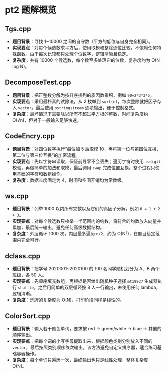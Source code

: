 # pt2 题解概览

## Tgs.cpp
- **题目背景**：寻找 1~10000 之间的自守数（平方的低位与自身完全相同）。
- **实现要点**：对每个候选数求平方后，使用取模和整除逐位比较，不依赖任何特殊函数。由于每次比较都只处理个位数字，逻辑清晰且稳定。
- **复杂度**：共有 10000 个候选数，每个数至多处理它的位数，复杂度约为 O(N log N)。

## DecomposeTest.cpp
- **题目背景**：把正整数分解为按升序排列的质因数乘积，例如 `90=2*3*3*5`。
- **实现要点**：采用最朴素的试除法，从 2 枚举到 `sqrt(n)`，每次整除就把因子存入 `vector`。最后使用 `ostringstream` 逐项输出，便于控制格式。
- **复杂度**：最坏情况下需要除以所有不超过平方根的整数，时间复杂度约 O(√n)，但对于一般输入足够快速。

## CodeEncry.cpp
- **题目背景**：对四位数字执行“每位加 5 后取模 10，再将第一位与第四位互换、第二位与第三位互换”的加密流程。
- **实现要点**：先以字符串读取，保证前导零不会丢失；遍历字符时使用 `isdigit` 校验，再做简单的加法和取模，最后调用 `swap` 完成位置互换。整个过程只使用基础的字符和数组操作。
- **复杂度**：数据长度固定为 4，时间和空间开销均为常数级。

## ws.cpp
- **题目背景**：列举 1000 以内所有完数以及它们的真因子分解，例如 `6 = 1 + 2 + 3`。
- **实现要点**：对每个候选数只枚举一半范围内的约数，将符合的约数放入向量并累加，最后统一输出，避免任何高级数据结构。
- **复杂度**：外层循环 1000 次，内层最多遍历 `n/2`，约为 O(N²)，在题目给定范围内完全可行。

## dclass.cpp
- **题目背景**：把学号 2020001~2020100 的 100 名同学随机划分为 A、B 两个班级，各 50 人。
- **实现要点**：先顺序填充数组，再根据是否给出随机种子选择 `mt19937` 生成器执行 `shuffle`。之后用简单的双层循环按 8 人一行输出，未使用任何 lambda，逻辑清晰。
- **复杂度**：洗牌的复杂度为 O(N)，打印阶段同样是线性的。

## ColorSort.cpp
- **题目背景**：输入若干颜色单词，要求按 red → green/white → blue → 其他的顺序输出。
- **实现要点**：把每个词的小写字母提取出来，根据颜色类别分别放入不同的 `vector`，最后按照类别顺序依次输出。该方法避免自定义排序器，适合练习基础容器操作。
- **复杂度**：每个单词只遍历一次，最终输出也只是线性处理，整体复杂度 O(N)。
